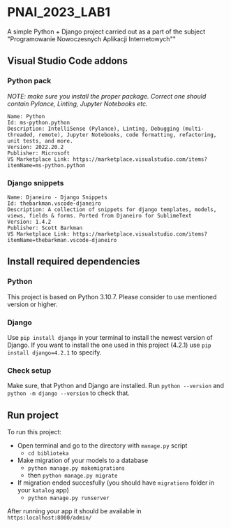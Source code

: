 # PNAI_2023_LAB1
A simple Python + Django project carried out as a part of the subject "Programowanie Nowoczesnych Aplikacji Internetowych""

## Visual Studio Code addons
### Python pack
_NOTE: make sure you install the proper package. Correct one should contain Pylance, Linting, Jupyter Notebooks etc._
```
Name: Python
Id: ms-python.python
Description: IntelliSense (Pylance), Linting, Debugging (multi-threaded, remote), Jupyter Notebooks, code formatting, refactoring, unit tests, and more.
Version: 2022.20.2
Publisher: Microsoft
VS Marketplace Link: https://marketplace.visualstudio.com/items?itemName=ms-python.python
```

### Django snippets
```
Name: Djaneiro - Django Snippets
Id: thebarkman.vscode-djaneiro
Description: A collection of snippets for django templates, models, views, fields & forms. Ported from Djaneiro for SublimeText
Version: 1.4.2
Publisher: Scott Barkman
VS Marketplace Link: https://marketplace.visualstudio.com/items?itemName=thebarkman.vscode-djaneiro
```

## Install required dependencies 
### Python
This project is based on Python 3.10.7. Please consider to use mentioned version or higher.
### Django
Use `pip install django` in your terminal to install the newest version of Django. If you want to install the one used in this project (4.2.1) use `pip install django=4.2.1` to specify.
### Check setup
Make sure, that Python and Django are installed. Run `python --version` and `python -m django --version` to check that.

## Run project
To run this project:
+ Open terminal and go to the directory with `manage.py` script
  + `cd biblioteka`
+ Make migration of your models to a database
  + `python manage.py makemigrations`
  + then `python manage.py migrate`
+ If migration ended succesfully (you should have `migrations` folder in your `katalog` app)
  + `python manage.py runserver`

After running your app it should be available in `https:localhost:8000/admin/`
